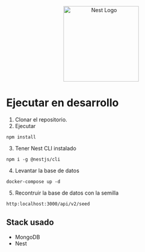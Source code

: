<p align="center">
  <a href="http://nestjs.com/" target="blank"><img src="https://nestjs.com/img/logo-small.svg" width="200" alt="Nest Logo" /></a>
</p>

# Ejecutar en desarrollo

1. Clonar el repositorio.
2. Ejecutar 
```
npm install
```

3. Tener Nest CLI instalado
```
npm i -g @nestjs/cli
```

4. Levantar la base de datos
```
docker-compose up -d
```

5. Recontruir la base de datos con la semilla
```
http:localhost:3000/api/v2/seed
```
## Stack usado
* MongoDB
* Nest
